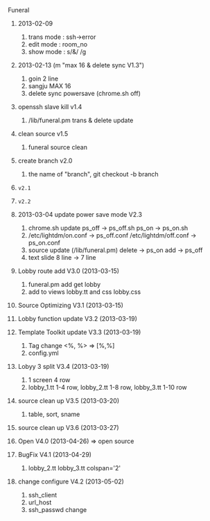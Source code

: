 Funeral

1. 2013-02-09
   1) trans mode : ssh->error
   2) edit mode : room_no
   3) show mode : s/\&/&nbsp;/g

2. 2013-02-13 (m "max 16 & delete sync V1.3")
   1) goin 2 line
   2) sangju MAX 16
   3) delete sync powersave (chrome.sh off)

3. openssh slave kill v1.4
   1) /lib/funeral.pm  trans & delete update

4. clean source v1.5
   1) funeral source clean

5. create branch v2.0
   1) the name of "branch", git checkout -b branch
6.     v2.1
7.     v2.2
8. 2013-03-04 update power save mode V2.3
   1) chrome.sh update
          ps_off  ->   ps_off.sh
          ps_on   ->   ps_on.sh
   2) /etc/lightdm/on.conf   -> ps_off.conf
      /etc/lightdm/off.conf  -> ps_on.conf
   3) source update (/lib/funeral.pm)
         delete    -> ps_on
         add       -> ps_off
   4) text slide   8 line -> 7 line

9. Lobby route add V3.0 (2013-03-15)
   1) funeral.pm add get lobby
   2) add to views  lobby.tt and css lobby.css

10. Source Optimizing V3.1 (2013-03-15)

11. Lobby function update V3.2 (2013-03-19)

12. Template Toolkit update V3.3 (2013-03-19)
    1) Tag change <%, %> => [%,%]
    2) config.yml

13. Lobyy 3 split V3.4 (2013-03-19)
    1) 1 screen 4 row
    2) lobby_1.tt 1-4 row, lobby_2.tt 1-8 row, lobby_3.tt 1-10 row

14. source clean up V3.5 (2013-03-20)
    1) table, sort, sname

15. source clean up V3.6 (2013-03-27)

16. Open V4.0 (2013-04-26)
    => open source
    
17. BugFix V4.1  (2013-04-29)
    1) lobby_2.tt lobby_3.tt colspan=\'2\'
    
18. change configure   V4.2  (2013-05-02)
    1) ssh_client 
    2) url_host
    3) ssh_passwd change  